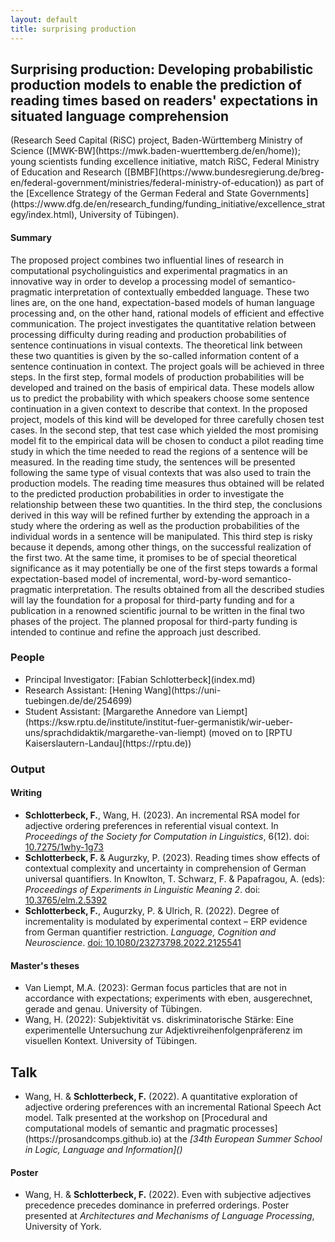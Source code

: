 ```yaml
---
layout: default
title: surprising production
---
```


<h2>
    <strong>Surprising production:</strong>
    Developing probabilistic production models to enable the prediction of reading times based on readers' expectations in situated language comprehension
</h2>
<p>
    (Research Seed Capital (RiSC) project, Baden-Württemberg Ministry of Science ([MWK-BW](https://mwk.baden-wuerttemberg.de/en/home)); young scientists funding excellence initiative, match RiSC, Federal Ministry of Education and Research ([BMBF](https://www.bundesregierung.de/breg-en/federal-government/ministries/federal-ministry-of-education)) as part of the [Excellence Strategy of the German Federal and State Governments](https://www.dfg.de/en/research_funding/funding_initiative/excellence_strategy/index.html), University of Tübingen).
</p>

<h4>Summary</h4>
<p>
The proposed project combines two influential lines of research in computational psycholinguistics and experimental pragmatics in an innovative way in order to develop a processing model of semantico-pragmatic interpretation of contextually embedded language. These two lines are, on the one hand, expectation-based models of human language processing and, on the other hand, rational models of efficient and effective communication. The project investigates the quantitative relation between processing difficulty during reading and production probabilities of sentence continuations in visual contexts. The theoretical link between these two quantities is given by the so-called information content of a sentence continuation in context. The project goals will be achieved in three steps. In the first step, formal models of production probabilities will be developed and trained on the basis of empirical data. These models allow us to predict the probability with which speakers choose some sentence continuation in a given context to describe that context. In the proposed project, models of this kind will be developed for three carefully chosen test cases. In the second step, that test case which yielded the most promising model fit to the empirical data will be chosen to conduct a pilot reading time study in which the time needed to read the regions of a sentence will be measured. In the reading time study, the sentences will be presented following the same type of visual contexts that was also used to train the production models. The reading time measures thus obtained will be related to the predicted production probabilities in order to investigate the relationship between these two quantities. In the third step, the conclusions derived in this way will be refined further by extending the approach in a study where the ordering as well as the production probabilities of the individual words in a sentence will be manipulated. This third step is risky because it depends, among other things, on the successful realization of the first two. At the same time, it promises to be of special theoretical significance as it may potentially be one of the first steps towards a formal expectation-based model of incremental, word-by-word semantico-pragmatic interpretation. The results obtained from all the described studies will lay the foundation for a proposal for third-party funding and for a publication in a renowned scientific journal to be written in the final two phases of the project. The planned proposal for third-party funding is intended to continue and refine the approach just described.
</p>

<h3>People</h3>
<ul>
    <li>Principal Investigator: [Fabian Schlotterbeck](index.md)</li>
    <li>Research Assistant: [Hening Wang](https://uni-tuebingen.de/de/254699)</li>
    <li>Student Assistant: [Margarethe Annedore van Liempt](https://ksw.rptu.de/institute/institut-fuer-germanistik/wir-ueber-uns/sprachdidaktik/margarethe-van-liempt) (moved on to [RPTU Kaiserslautern-Landau](https://rptu.de))</li>
</ul>

<h3>Output</h3>
<h4>Writing</h4>
<ul>
    <li>
        <strong>Schlotterbeck, F.</strong>, Wang, H. (2023). An incremental RSA model for adjective ordering preferences in referential visual context. In <em>Proceedings of the Society for Computation in Linguistics</em>, 6(12). doi: <a href="https://doi.org/10.7275/1why-1g73" target="_blank" class="external-link" rel="noreferrer">10.7275/1why-1g73</a>
    </li>
    <li>
        <strong>Schlotterbeck, F. </strong>&amp; Augurzky, P. (2023). Reading times show effects of contextual complexity and uncertainty in comprehension of German universal quantifiers. In Knowlton, T. Schwarz, F. &amp; Papafragou, A. (eds): <em>Proceedings of Experiments in Linguistic Meaning 2</em>. doi: <a href="https://doi.org/10.3765/elm.2.5392" target="_blank" class="external-link" rel="noreferrer">10.3765/elm.2.5392</a>
    </li>
    <li>
        <strong>Schlotterbeck, F.</strong>, Augurzky, P. &amp; Ulrich, R. (2022). Degree of incrementality is modulated by experimental context – ERP evidence from German quantifier restriction. <em>Language, Cognition and Neuroscience</em>. <a href="https://doi.org/10.1080/23273798.2022.2125541" target="_blank" class="external-link" rel="noreferrer">doi: 10.1080/23273798.2022.2125541</a>
    </li>
</ul>

<h4>Master's theses</h4>
<ul>
    <li>
        Van Liempt, M.A. (2023): German focus particles that are not in accordance with expectations; experiments with eben, ausgerechnet, gerade and genau. University of Tübingen.
    </li>
    <li>
        Wang, H. (2022): Subjektivität vs. diskriminatorische Stärke: Eine experimentelle Untersuchung zur Adjektivreihenfolgenpräferenz im visuellen Kontext. University of Tübingen.
    </li>
</ul>

<h2>Talk</h2>
<ul>
    <li>
        Wang, H. &amp; <strong>Schlotterbeck, F.</strong> (2022). A quantitative exploration of adjective ordering preferences with an incremental Rational Speech Act model. Talk presented at the workshop on [Procedural and computational models of semantic and pragmatic processes](https://prosandcomps.github.io) at the <em>[34th European Summer School in Logic, Language and Information]()</em> 
    </li>
</ul>

<h4>Poster</h4>
<ul>
    <li>
        Wang, H. &amp; <strong>Schlotterbeck, F.</strong> (2022). Even with subjective adjectives precedence precedes dominance in preferred orderings. Poster presented at <em>Architectures and Mechanisms of Language Processing</em>, University of York.
    </li>
</ul>

